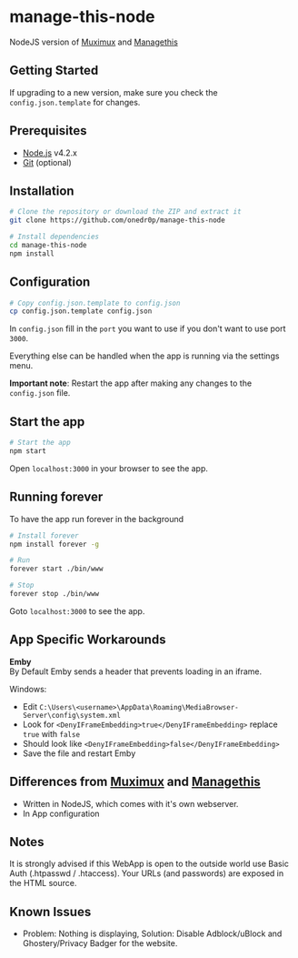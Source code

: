 # manage-this-node

NodeJS version of [Muximux](https://github.com/mescon/Muximux/) and [Managethis](https://github.com/Tenzinn3/Managethis)

Getting Started
---------------

If upgrading to a new version, make sure you check the `config.json.template` for changes.

## Prerequisites
- [Node.js](http://nodejs.org) v4.2.x
- [Git](https://git-scm.com/downloads) (optional)

## Installation

```bash
# Clone the repository or download the ZIP and extract it
git clone https://github.com/onedr0p/manage-this-node
```

```bash
# Install dependencies
cd manage-this-node
npm install
```

## Configuration

```bash
# Copy config.json.template to config.json
cp config.json.template config.json
```

In `config.json` fill in the `port` you want to use if you don't want to use port `3000`.

Everything else can be handled when the app is running via the settings menu.

**Important note**: Restart the app after making any changes to the `config.json` file.

## Start the app

```bash
# Start the app
npm start
```

Open `localhost:3000` in your browser to see the app.

## Running forever
To have the app run forever in the background

```bash
# Install forever
npm install forever -g

# Run
forever start ./bin/www

# Stop
forever stop ./bin/www
```

Goto `localhost:3000` to see the app.

App Specific Workarounds
---------------
**Emby**  
By Default Emby sends a header that prevents loading in an iframe.   

Windows: 
* Edit `C:\Users\<username>\AppData\Roaming\MediaBrowser-Server\config\system.xml`  
* Look for `<DenyIFrameEmbedding>true</DenyIFrameEmbedding>` replace `true` with `false`  
* Should look like `<DenyIFrameEmbedding>false</DenyIFrameEmbedding>`  
* Save the file and restart Emby  

## Differences from [Muximux](https://github.com/mescon/Muximux/) and [Managethis](https://github.com/Tenzinn3/Managethis)
- Written in NodeJS, which comes with it's own webserver.
- In App configuration

## Notes
It is strongly advised if this WebApp is open to the outside world use Basic Auth (.htpasswd / .htaccess). Your URLs (and passwords) are exposed in the HTML source.

## Known Issues
- Problem: Nothing is displaying, Solution: Disable Adblock/uBlock and Ghostery/Privacy Badger for the website.
